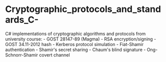 # Cryptographic_protocols_and_standards_C-
C# implementations of cryptographic algorithms and protocols from university course: - GOST 28147-89 (Magma) - RSA encryption/signing - GOST 34.11-2012 hash - Kerberos protocol simulation - Fiat-Shamir authentication - Shamir's secret sharing - Chaum's blind signature - Ong-Schnorr-Shamir covert channel
